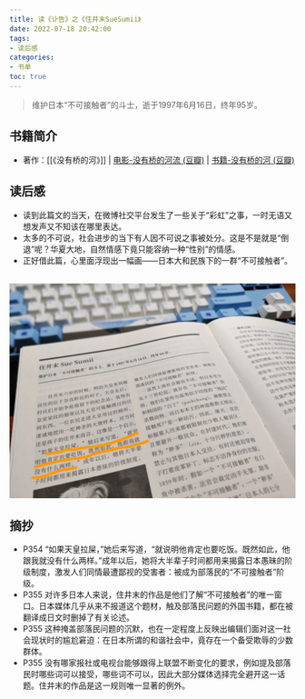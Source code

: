 ```yaml
---
title: 读《讣告》之《住井末SueSumii》
date: 2022-07-18 20:42:00
tags:
- 读后感
categories: 
- 书单
toc: true
---
```


> 维护日本“不可接触者”的斗士，逝于1997年6月16日，终年95岁。

## 书籍简介

* 著作：[[《没有桥的河》]] | [电影-没有桥的河流 (豆瓣)](https://movie.douban.com/subject/3129754/) | [书籍-没有桥的河 (豆瓣)](https://book.douban.com/subject/2028635/)

## 读后感

* 读到此篇文的当天，在微博社交平台发生了一些关于“彩虹”之事，一时无语又想发声又不知该在哪里表达。
* 太多的不可说，社会进步的当下有人因不可说之事被处分。这是不是就是“倒退”呢？华夏大地，自然情感下竟只能容纳一种“性别”的情感。
* 正好借此篇，心里面浮现出一幅画——日本大和民族下的一群“不可接触者”。

​	![](读《讣告》之《住井末SueSumii》/住井末_不可接触者.jpg)

## 摘抄

* P354 “如果天皇拉屎，”她后来写道，“就说明他肯定也要吃饭。既然如此，他跟我就没有什么两样。”成年以后，她将大半辈子时间都用来揭露日本愚昧的阶级制度，激发人们同情最遭鄙视的受害者：被成为部落民的“不可接触者”阶级。
* P355 对许多日本人来说，住井末的作品是他们了解“不可接触者”的唯一窗口。日本媒体几乎从来不报道这个题材，触及部落民问题的外国书籍，都在被翻译成日文时删掉了有关论述。
* P355 这种掩盖部落民问题的沉默，也在一定程度上反映出编辑们面对这一社会现状时的尴尬窘迫：在日本所谓的和谐社会中，竟存在一个备受欺辱的少数群体。
* P355 没有哪家报社或电视台能够跟得上联盟不断变化的要求，例如提及部落民时哪些词可以接受，哪些词不可以，因此大部分媒体选择完全避开这一话题。住井末的作品是这一规则唯一显著的例外。	